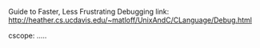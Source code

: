 Guide to Faster, Less Frustrating Debugging
link: http://heather.cs.ucdavis.edu/~matloff/UnixAndC/CLanguage/Debug.html


cscope: ..... 
